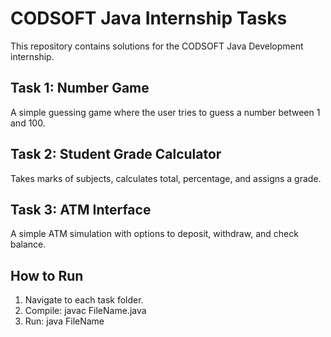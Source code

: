# CODSOFT Java Internship Tasks

This repository contains solutions for the CODSOFT Java Development internship.

## Task 1: Number Game
A simple guessing game where the user tries to guess a number between 1 and 100.

## Task 2: Student Grade Calculator
Takes marks of subjects, calculates total, percentage, and assigns a grade.

## Task 3: ATM Interface
A simple ATM simulation with options to deposit, withdraw, and check balance.

## How to Run
1. Navigate to each task folder.
2. Compile:
   javac FileName.java
3. Run:
   java FileName
